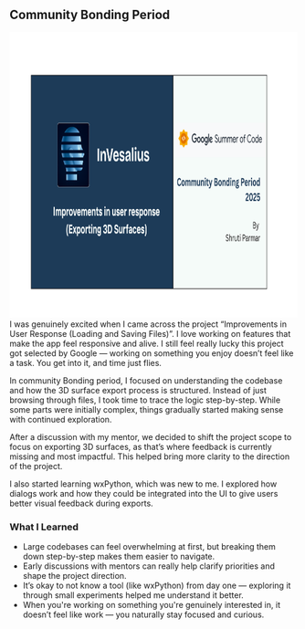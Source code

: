 ## Community Bonding Period 
<img src="https://github.com/shrutiparmar2003/Google-Summer-of-Code-2025-Final-Report/blob/main/images/Community%20Bonding.png?raw=true" alt="Community Bonding" height="500"/>
I was genuinely excited when I came across the project “Improvements in User Response (Loading and Saving Files)”. I love working on features that make the app feel responsive and alive. I still feel really lucky this project got selected by Google — working on something you enjoy doesn’t feel like a task. You get into it, and time just flies.

In community Bonding period, I focused on understanding the codebase and how the 3D surface export process is structured. Instead of just browsing through files, I took time to trace the logic step-by-step. While some parts were initially complex, things gradually started making sense with continued exploration.

After a discussion with my mentor, we decided to shift the project scope to focus on exporting 3D surfaces, as that’s where feedback is currently missing and most impactful. This helped bring more clarity to the direction of the project.

I also started learning wxPython, which was new to me. I explored how dialogs work and how they could be integrated into the UI to give users better visual feedback during exports.

### What I Learned
- Large codebases can feel overwhelming at first, but breaking them down step-by-step makes them easier to navigate.
- Early discussions with mentors can really help clarify priorities and shape the project direction.
- It’s okay to not know a tool (like wxPython) from day one — exploring it through small experiments helped me understand it better.
- When you're working on something you're genuinely interested in, it doesn’t feel like work — you naturally stay focused and curious.

